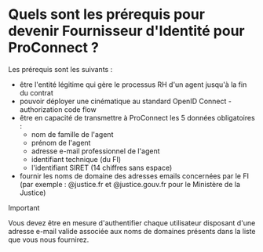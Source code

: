 # Quels sont les prérequis pour devenir Fournisseur d'Identité pour ProConnect ?

Les prérequis sont les suivants :
-  être l'entité légitime qui gère le processus RH d'un agent jusqu'à la fin du contrat
- pouvoir déployer une cinématique au standard OpenID Connect - authorization code flow
- être en capacité de transmettre à ProConnect les 5 données obligatoires :
  - nom de famille de l'agent
  - prénom de l'agent
  - adresse e-mail professionnel de l'agent
  - identifiant technique (du FI)
  - l'identifiant SIRET (14 chiffres sans espace)
- fournir les noms de domaine des adresses emails concernées par le FI (par exemple : @justice.fr et @justice.gouv.fr pour le Ministère de la Justice)

> [!IMPORTANT]  
> Vous devez être en mesure d'authentifier chaque utilisateur disposant d'une adresse e-mail valide associée aux noms de domaines présents dans la liste que vous nous fournirez.
